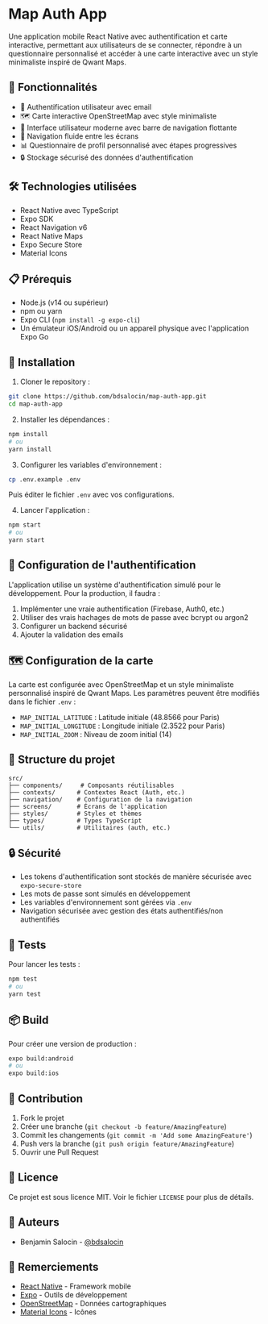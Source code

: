 # Map Auth App

Une application mobile React Native avec authentification et carte interactive, permettant aux utilisateurs de se connecter, répondre à un questionnaire personnalisé et accéder à une carte interactive avec un style minimaliste inspiré de Qwant Maps.

## 🚀 Fonctionnalités

- 🔐 Authentification utilisateur avec email
- 🗺️ Carte interactive OpenStreetMap avec style minimaliste
- 📱 Interface utilisateur moderne avec barre de navigation flottante
- 🔄 Navigation fluide entre les écrans
- 📊 Questionnaire de profil personnalisé avec étapes progressives
- 🔒 Stockage sécurisé des données d'authentification

## 🛠️ Technologies utilisées

- React Native avec TypeScript
- Expo SDK
- React Navigation v6
- React Native Maps
- Expo Secure Store
- Material Icons

## 📋 Prérequis

- Node.js (v14 ou supérieur)
- npm ou yarn
- Expo CLI (`npm install -g expo-cli`)
- Un émulateur iOS/Android ou un appareil physique avec l'application Expo Go

## 🔧 Installation

1. Cloner le repository :
```bash
git clone https://github.com/bdsalocin/map-auth-app.git
cd map-auth-app
```

2. Installer les dépendances :
```bash
npm install
# ou
yarn install
```

3. Configurer les variables d'environnement :
```bash
cp .env.example .env
```
Puis éditer le fichier `.env` avec vos configurations.

4. Lancer l'application :
```bash
npm start
# ou
yarn start
```

## 🔐 Configuration de l'authentification

L'application utilise un système d'authentification simulé pour le développement. Pour la production, il faudra :

1. Implémenter une vraie authentification (Firebase, Auth0, etc.)
2. Utiliser des vrais hachages de mots de passe avec bcrypt ou argon2
3. Configurer un backend sécurisé
4. Ajouter la validation des emails

## 🗺️ Configuration de la carte

La carte est configurée avec OpenStreetMap et un style minimaliste personnalisé inspiré de Qwant Maps. Les paramètres peuvent être modifiés dans le fichier `.env` :

- `MAP_INITIAL_LATITUDE` : Latitude initiale (48.8566 pour Paris)
- `MAP_INITIAL_LONGITUDE` : Longitude initiale (2.3522 pour Paris)
- `MAP_INITIAL_ZOOM` : Niveau de zoom initial (14)

## 📱 Structure du projet

```
src/
├── components/     # Composants réutilisables
├── contexts/      # Contextes React (Auth, etc.)
├── navigation/    # Configuration de la navigation
├── screens/       # Écrans de l'application
├── styles/        # Styles et thèmes
├── types/         # Types TypeScript
└── utils/         # Utilitaires (auth, etc.)
```

## 🔒 Sécurité

- Les tokens d'authentification sont stockés de manière sécurisée avec `expo-secure-store`
- Les mots de passe sont simulés en développement
- Les variables d'environnement sont gérées via `.env`
- Navigation sécurisée avec gestion des états authentifiés/non authentifiés

## 🧪 Tests

Pour lancer les tests :
```bash
npm test
# ou
yarn test
```

## 📦 Build

Pour créer une version de production :
```bash
expo build:android
# ou
expo build:ios
```

## 🤝 Contribution

1. Fork le projet
2. Créer une branche (`git checkout -b feature/AmazingFeature`)
3. Commit les changements (`git commit -m 'Add some AmazingFeature'`)
4. Push vers la branche (`git push origin feature/AmazingFeature`)
5. Ouvrir une Pull Request

## 📄 Licence

Ce projet est sous licence MIT. Voir le fichier `LICENSE` pour plus de détails.

## 👥 Auteurs

- Benjamin Salocin - [@bdsalocin](https://github.com/bdsalocin)

## 🙏 Remerciements

- [React Native](https://reactnative.dev/) - Framework mobile
- [Expo](https://expo.dev/) - Outils de développement
- [OpenStreetMap](https://www.openstreetmap.org/) - Données cartographiques
- [Material Icons](https://material.io/icons/) - Icônes 